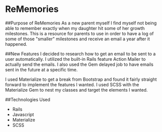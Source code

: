 # ReMemories


##Purpose of ReMemories
As a new parent myself I find myself not being able to remember exactly when my daughter hit some of her growth milestones.  This is a resource for parents to use in order to have a log of some of those "smaller" milestones and receive an email a year after it happened.

##New Features
I decided to research how to get an email to be sent to a user automatically.  I utilized the built-in Rails feature Action Mailer to actually send the emails.  I also used the Gem delayed job to have emails sent in the future at a specific time.

I used Materialize to get a break from Bootstrap and found it fairly straight forward to implement the features I wanted.  I used SCSS with the Materialize Gem to nest my classes and target the elements I wanted.

##Technologies Used
- Rails
- Javascript
- Materialize
- SCSS
